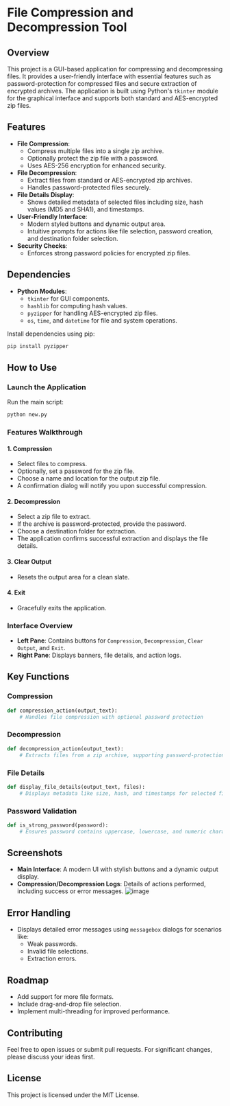 
# File Compression and Decompression Tool

## Overview
This project is a GUI-based application for compressing and decompressing files. It provides a user-friendly interface with essential features such as password-protection for compressed files and secure extraction of encrypted archives. The application is built using Python's `tkinter` module for the graphical interface and supports both standard and AES-encrypted zip files.

## Features
- **File Compression**:
  - Compress multiple files into a single zip archive.
  - Optionally protect the zip file with a password.
  - Uses AES-256 encryption for enhanced security.
- **File Decompression**:
  - Extract files from standard or AES-encrypted zip archives.
  - Handles password-protected files securely.
- **File Details Display**:
  - Shows detailed metadata of selected files including size, hash values (MD5 and SHA1), and timestamps.
- **User-Friendly Interface**:
  - Modern styled buttons and dynamic output area.
  - Intuitive prompts for actions like file selection, password creation, and destination folder selection.
- **Security Checks**:
  - Enforces strong password policies for encrypted zip files.

## Dependencies
- **Python Modules**:
  - `tkinter` for GUI components.
  - `hashlib` for computing hash values.
  - `pyzipper` for handling AES-encrypted zip files.
  - `os`, `time`, and `datetime` for file and system operations.

Install dependencies using pip:
```bash
pip install pyzipper
```

## How to Use

### Launch the Application
Run the main script:
```bash
python new.py
```

### Features Walkthrough

#### 1. **Compression**
   - Select files to compress.
   - Optionally, set a password for the zip file.
   - Choose a name and location for the output zip file.
   - A confirmation dialog will notify you upon successful compression.

#### 2. **Decompression**
   - Select a zip file to extract.
   - If the archive is password-protected, provide the password.
   - Choose a destination folder for extraction.
   - The application confirms successful extraction and displays the file details.

#### 3. **Clear Output**
   - Resets the output area for a clean slate.

#### 4. **Exit**
   - Gracefully exits the application.

### Interface Overview
- **Left Pane**: Contains buttons for `Compression`, `Decompression`, `Clear Output`, and `Exit`.
- **Right Pane**: Displays banners, file details, and action logs.

## Key Functions

### Compression
```python
def compression_action(output_text):
    # Handles file compression with optional password protection
```

### Decompression
```python
def decompression_action(output_text):
    # Extracts files from a zip archive, supporting password-protection
```

### File Details
```python
def display_file_details(output_text, files):
    # Displays metadata like size, hash, and timestamps for selected files
```

### Password Validation
```python
def is_strong_password(password):
    # Ensures password contains uppercase, lowercase, and numeric characters
```

## Screenshots
- **Main Interface**: A modern UI with stylish buttons and a dynamic output display.
- **Compression/Decompression Logs**: Details of actions performed, including success or error messages.
![image](https://github.com/Brooj-Nasir/BRESS/blob/main/ss%20bress.png)

## Error Handling
- Displays detailed error messages using `messagebox` dialogs for scenarios like:
  - Weak passwords.
  - Invalid file selections.
  - Extraction errors.

## Roadmap
- Add support for more file formats.
- Include drag-and-drop file selection.
- Implement multi-threading for improved performance.

## Contributing
Feel free to open issues or submit pull requests. For significant changes, please discuss your ideas first.

## License
This project is licensed under the MIT License.

